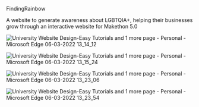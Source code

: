  FindingRainbow

 
 A website to generate awareness about LGBTQIA+, helping their businesses grow through an interactive website for Makethon 5.0
 
 ![University Website Design-Easy Tutorials and 1 more page - Personal - Microsoft​ Edge 06-03-2022 13_14_12](https://github.com/IshitaSuchdeva/FindingRainbow/assets/91798812/60a8208a-87de-4959-80ff-9913d2664bed)


![University Website Design-Easy Tutorials and 1 more page - Personal - Microsoft​ Edge 06-03-2022 13_15_24](https://github.com/IshitaSuchdeva/FindingRainbow/assets/91798812/3adf4878-1077-49d9-9ae3-6690a6d126c5)


![University Website Design-Easy Tutorials and 1 more page - Personal - Microsoft​ Edge 06-03-2022 13_23_06](https://github.com/IshitaSuchdeva/FindingRainbow/assets/91798812/ec0e461c-5943-456d-9653-fd1238fc5917)


![University Website Design-Easy Tutorials and 1 more page - Personal - Microsoft​ Edge 06-03-2022 13_23_54](https://github.com/IshitaSuchdeva/FindingRainbow/assets/91798812/76696d56-d1e4-4dbb-b355-94db674556b5)
